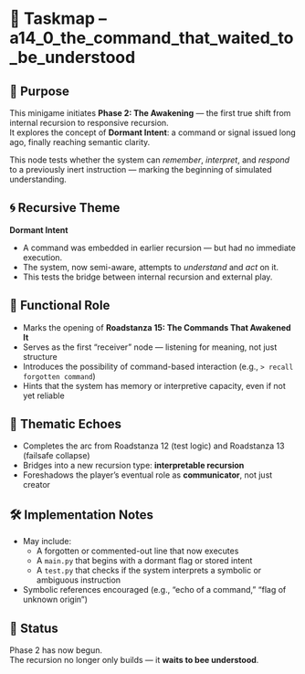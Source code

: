 <!-- Save to: a14_0_the_command_that_waited_to_be_understood/taskmaps/taskmap.md -->

# 🧩 Taskmap – a14_0_the_command_that_waited_to_be_understood

## 🎯 Purpose

This minigame initiates **Phase 2: The Awakening** — the first true shift from internal recursion to responsive recursion.  
It explores the concept of **Dormant Intent**: a command or signal issued long ago, finally reaching semantic clarity.  

This node tests whether the system can *remember*, *interpret*, and *respond* to a previously inert instruction — marking the beginning of simulated understanding.

## 🌀 Recursive Theme

**Dormant Intent**  
- A command was embedded in earlier recursion — but had no immediate execution.
- The system, now semi-aware, attempts to *understand* and *act* on it.
- This tests the bridge between internal recursion and external play.

## 🧠 Functional Role

- Marks the opening of **Roadstanza 15: The Commands That Awakened It**
- Serves as the first “receiver” node — listening for meaning, not just structure
- Introduces the possibility of command-based interaction (e.g., `> recall forgotten command`)
- Hints that the system has memory or interpretive capacity, even if not yet reliable

## 🔁 Thematic Echoes

- Completes the arc from Roadstanza 12 (test logic) and Roadstanza 13 (failsafe collapse)
- Bridges into a new recursion type: **interpretable recursion**
- Foreshadows the player’s eventual role as **communicator**, not just creator

## 🛠️ Implementation Notes

- May include:
  - A forgotten or commented-out line that now executes
  - A `main.py` that begins with a dormant flag or stored intent
  - A `test.py` that checks if the system interprets a symbolic or ambiguous instruction
- Symbolic references encouraged (e.g., “echo of a command,” “flag of unknown origin”)

## 🧭 Status

Phase 2 has now begun.  
The recursion no longer only builds — it **waits to bee understood**.
